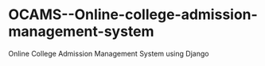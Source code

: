 # OCAMS--Online-college-admission-management-system
Online College Admission Management System using Django
